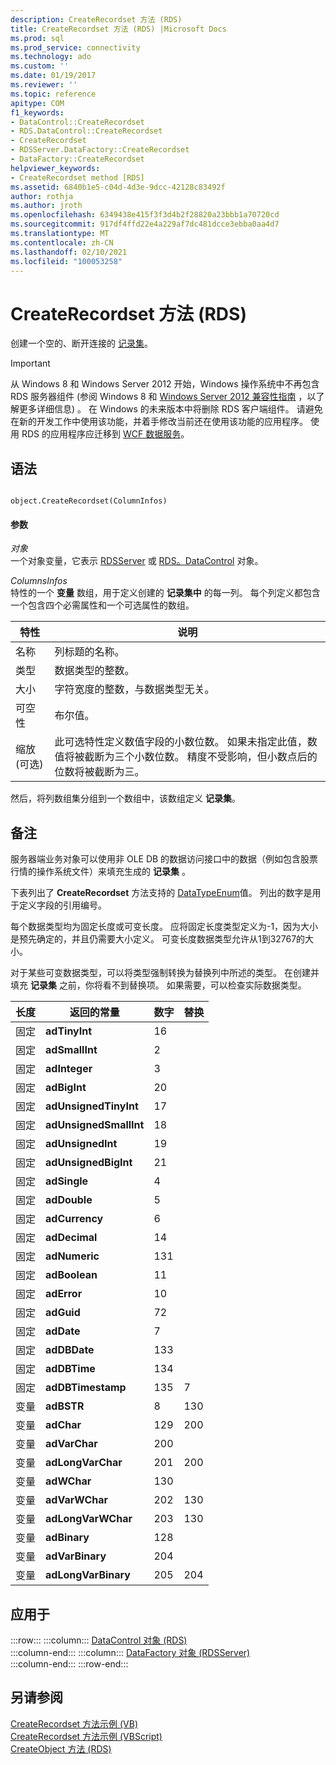 ```yaml
---
description: CreateRecordset 方法 (RDS)
title: CreateRecordset 方法 (RDS) |Microsoft Docs
ms.prod: sql
ms.prod_service: connectivity
ms.technology: ado
ms.custom: ''
ms.date: 01/19/2017
ms.reviewer: ''
ms.topic: reference
apitype: COM
f1_keywords:
- DataControl::CreateRecordset
- RDS.DataControl::CreateRecordset
- CreateRecordset
- RDSServer.DataFactory::CreateRecordset
- DataFactory::CreateRecordset
helpviewer_keywords:
- CreateRecordset method [RDS]
ms.assetid: 6840b1e5-c04d-4d3e-9dcc-42128c83492f
author: rothja
ms.author: jroth
ms.openlocfilehash: 6349438e415f3f3d4b2f28820a23bbb1a70720cd
ms.sourcegitcommit: 917df4ffd22e4a229af7dc481dcce3ebba0aa4d7
ms.translationtype: MT
ms.contentlocale: zh-CN
ms.lasthandoff: 02/10/2021
ms.locfileid: "100053258"
---
```

# <a name="createrecordset-method-rds"></a>CreateRecordset 方法 (RDS)
创建一个空的、断开连接的 [记录集](../ado-api/recordset-object-ado.md)。  
  
> [!IMPORTANT]
>  从 Windows 8 和 Windows Server 2012 开始，Windows 操作系统中不再包含 RDS 服务器组件 (参阅 Windows 8 和 [Windows Server 2012 兼容性指南](https://www.microsoft.com/download/details.aspx?id=27416) ，以了解更多详细信息) 。 在 Windows 的未来版本中将删除 RDS 客户端组件。 请避免在新的开发工作中使用该功能，并着手修改当前还在使用该功能的应用程序。 使用 RDS 的应用程序应迁移到 [WCF 数据服务](/dotnet/framework/wcf/)。  
  
## <a name="syntax"></a>语法  
  
```  
  
object.CreateRecordset(ColumnInfos)  
```  
  
#### <a name="parameters"></a>参数  
 *对象*  
 一个对象变量，它表示 [RDSServer](./datafactory-object-rdsserver.md) 或 [RDS。DataControl](./datacontrol-object-rds.md) 对象。  
  
 *ColumnsInfos*  
 特性的一个 **变量** 数组，用于定义创建的 **记录集中** 的每一列。 每个列定义都包含一个包含四个必需属性和一个可选属性的数组。  
  
|特性|说明|  
|---------------|-----------------|  
|名称|列标题的名称。|  
|类型|数据类型的整数。|  
|大小|字符宽度的整数，与数据类型无关。|  
|可空性|布尔值。|  
|缩放 (可选) |此可选特性定义数值字段的小数位数。 如果未指定此值，数值将被截断为三个小数位数。 精度不受影响，但小数点后的位数将被截断为三。|  
  
 然后，将列数组集分组到一个数组中，该数组定义 **记录集**。  
  
## <a name="remarks"></a>备注  
 服务器端业务对象可以使用非 OLE DB 的数据访问接口中的数据（例如包含股票行情的操作系统文件）来填充生成的 **记录集** 。  
  
 下表列出了 **CreateRecordset** 方法支持的 [DataTypeEnum](../ado-api/datatypeenum.md)值。 列出的数字是用于定义字段的引用编号。  
  
 每个数据类型均为固定长度或可变长度。 应将固定长度类型定义为-1，因为大小是预先确定的，并且仍需要大小定义。 可变长度数据类型允许从1到32767的大小。  
  
 对于某些可变数据类型，可以将类型强制转换为替换列中所述的类型。 在创建并填充 **记录集** 之前，你将看不到替换项。 如果需要，可以检查实际数据类型。  
  
|长度|返回的常量|数字|替换|  
|------------|--------------|------------|------------------|  
|固定|**adTinyInt**|16||  
|固定|**adSmallInt**|2||  
|固定|**adInteger**|3||  
|固定|**adBigInt**|20||  
|固定|**adUnsignedTinyInt**|17||  
|固定|**adUnsignedSmallInt**|18||  
|固定|**adUnsignedInt**|19||  
|固定|**adUnsignedBigInt**|21||  
|固定|**adSingle**|4||  
|固定|**adDouble**|5||  
|固定|**adCurrency**|6||  
|固定|**adDecimal**|14||  
|固定|**adNumeric**|131||  
|固定|**adBoolean**|11||  
|固定|**adError**|10||  
|固定|**adGuid**|72||  
|固定|**adDate**|7||  
|固定|**adDBDate**|133||  
|固定|**adDBTime**|134||  
|固定|**adDBTimestamp**|135|7|  
|变量|**adBSTR**|8|130|  
|变量|**adChar**|129|200|  
|变量|**adVarChar**|200||  
|变量|**adLongVarChar**|201|200|  
|变量|**adWChar**|130||  
|变量|**adVarWChar**|202|130|  
|变量|**adLongVarWChar**|203|130|  
|变量|**adBinary**|128||  
|变量|**adVarBinary**|204||  
|变量|**adLongVarBinary**|205|204|  
  
## <a name="applies-to"></a>应用于  

:::row:::
    :::column:::
        [DataControl 对象 (RDS)](./datacontrol-object-rds.md)  
    :::column-end:::
    :::column:::
        [DataFactory 对象 (RDSServer)](./datafactory-object-rdsserver.md)  
    :::column-end:::
:::row-end:::

## <a name="see-also"></a>另请参阅  
 [CreateRecordset 方法示例 (VB) ](../ado-api/createrecordset-method-example-vb.md)   
 [CreateRecordset 方法示例 (VBScript) ](./createrecordset-method-example-vbscript.md)   
 [CreateObject 方法 (RDS)](./createobject-method-rds.md)